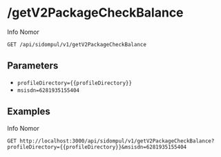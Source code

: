 # /getV2PackageCheckBalance
Info Nomor


```
GET /api/sidompul/v1/getV2PackageCheckBalance
```

## Parameters
- `profileDirectory={{profileDirectory}}` 
- `msisdn=6281935155404` 

## Examples

Info Nomor

```
GET http://localhost:3000/api/sidompul/v1/getV2PackageCheckBalance?profileDirectory={{profileDirectory}}&msisdn=6281935155404


```

